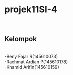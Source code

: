 # projek11SI-4
<br>
<h2>Kelompok</h2><br>
-Beny Fajar R(145610073)<br>
-Rachmat Ardian P(145610178)<br>
-Khamid Arifin(145610159)
